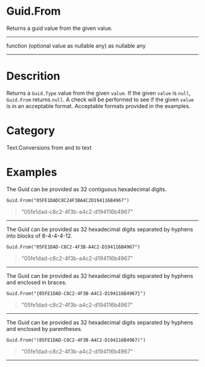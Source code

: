 ﻿# Guid.From
Returns a guid value from the given value.
***
function (optional value as nullable any) as nullable any
***
# Descrition 
Returns a <code>Guid.Type</code> value from the given <code>value</code>. If the given <code>value</code> is <code>null</code>, <code>Guid.From</code> returns <code>null</code>.  A check will be performed to see if the given <code>value</code> is in an acceptable format. Acceptable formats provided in the examples.
# Category 
Text.Conversions from and to text
# Examples 
The Guid can be provided as 32 contiguous hexadecimal digits.
```
Guid.From("05FE1DADC8C24F3BA4C2D194116B4967")
```
> "05fe1dad-c8c2-4f3b-a4c2-d194116b4967"
***
The Guid can be provided as 32 hexadecimal digits separated by hyphens into blocks of 8-4-4-4-12.
```
Guid.From("05FE1DAD-C8C2-4F3B-A4C2-D194116B4967")
```
> "05fe1dad-c8c2-4f3b-a4c2-d194116b4967"
***
The Guid can be provided as 32 hexadecimal digits separated by hyphens and enclosed in braces.
```
Guid.From("{05FE1DAD-C8C2-4F3B-A4C2-D194116B4967}")
```
> "05fe1dad-c8c2-4f3b-a4c2-d194116b4967"
***
The Guid can be provided as 32 hexadecimal digits separated by hyphens and enclosed by parentheses.
```
Guid.From("(05FE1DAD-C8C2-4F3B-A4C2-D194116B4967)")
```
> "05fe1dad-c8c2-4f3b-a4c2-d194116b4967"
***
